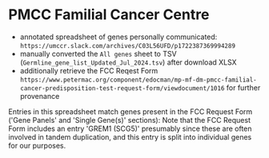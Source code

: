 # PMCC Familial Cancer Centre

* annotated spreadsheet of genes personally communicated: `https://umccr.slack.com/archives/C03L56UFD/p1722387369994289`
* manually converted the `All genes` sheet to TSV (`Germline_gene_list_Updated_Jul_2024.tsv`) after download XLSX
* additionally retrieve the FCC Reqest Form `https://www.petermac.org/component/edocman/mp-mf-dm-pmcc-familial-cancer-predisposition-test-request-form/viewdocument/1016` for further provenance

Entries in this spreadsheet match genes present in the FCC Request Form ('Gene Panels' and 'Single Gene(s)' sections):
Note that the FCC Request Form includes an entry 'GREM1 (SCG5)' presumably since these are often involved in tandem
duplication, and this entry is split into individual genes for our purposes.
